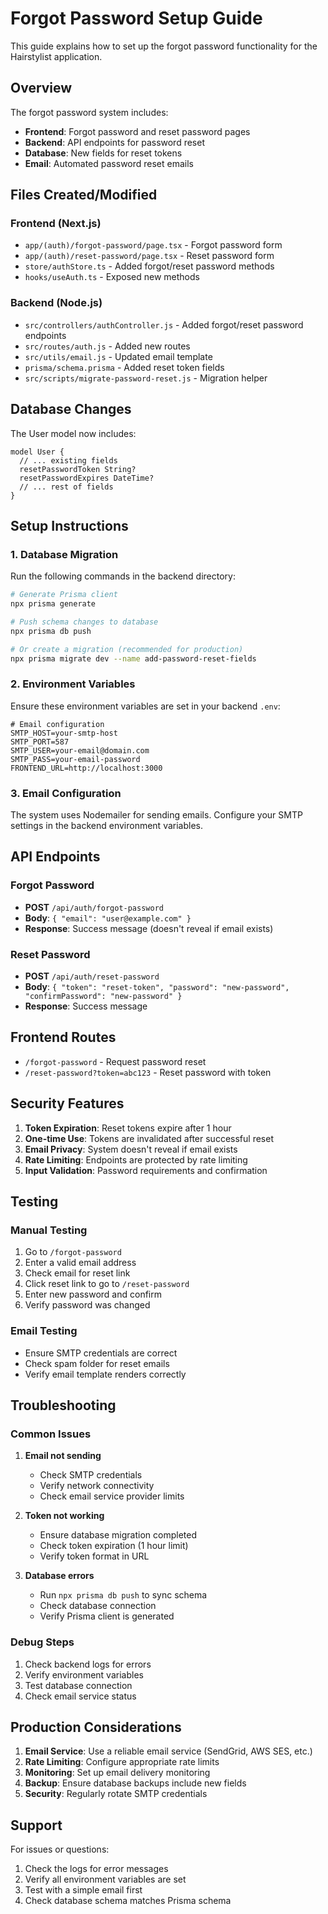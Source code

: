# Forgot Password Setup Guide

This guide explains how to set up the forgot password functionality for the Hairstylist application.

## Overview

The forgot password system includes:
- **Frontend**: Forgot password and reset password pages
- **Backend**: API endpoints for password reset
- **Database**: New fields for reset tokens
- **Email**: Automated password reset emails

## Files Created/Modified

### Frontend (Next.js)
- `app/(auth)/forgot-password/page.tsx` - Forgot password form
- `app/(auth)/reset-password/page.tsx` - Reset password form
- `store/authStore.ts` - Added forgot/reset password methods
- `hooks/useAuth.ts` - Exposed new methods

### Backend (Node.js)
- `src/controllers/authController.js` - Added forgot/reset password endpoints
- `src/routes/auth.js` - Added new routes
- `src/utils/email.js` - Updated email template
- `prisma/schema.prisma` - Added reset token fields
- `src/scripts/migrate-password-reset.js` - Migration helper

## Database Changes

The User model now includes:
```prisma
model User {
  // ... existing fields
  resetPasswordToken String?
  resetPasswordExpires DateTime?
  // ... rest of fields
}
```

## Setup Instructions

### 1. Database Migration

Run the following commands in the backend directory:

```bash
# Generate Prisma client
npx prisma generate

# Push schema changes to database
npx prisma db push

# Or create a migration (recommended for production)
npx prisma migrate dev --name add-password-reset-fields
```

### 2. Environment Variables

Ensure these environment variables are set in your backend `.env`:

```env
# Email configuration
SMTP_HOST=your-smtp-host
SMTP_PORT=587
SMTP_USER=your-email@domain.com
SMTP_PASS=your-email-password
FRONTEND_URL=http://localhost:3000
```

### 3. Email Configuration

The system uses Nodemailer for sending emails. Configure your SMTP settings in the backend environment variables.

## API Endpoints

### Forgot Password
- **POST** `/api/auth/forgot-password`
- **Body**: `{ "email": "user@example.com" }`
- **Response**: Success message (doesn't reveal if email exists)

### Reset Password
- **POST** `/api/auth/reset-password`
- **Body**: `{ "token": "reset-token", "password": "new-password", "confirmPassword": "new-password" }`
- **Response**: Success message

## Frontend Routes

- `/forgot-password` - Request password reset
- `/reset-password?token=abc123` - Reset password with token

## Security Features

1. **Token Expiration**: Reset tokens expire after 1 hour
2. **One-time Use**: Tokens are invalidated after successful reset
3. **Email Privacy**: System doesn't reveal if email exists
4. **Rate Limiting**: Endpoints are protected by rate limiting
5. **Input Validation**: Password requirements and confirmation

## Testing

### Manual Testing
1. Go to `/forgot-password`
2. Enter a valid email address
3. Check email for reset link
4. Click reset link to go to `/reset-password`
5. Enter new password and confirm
6. Verify password was changed

### Email Testing
- Ensure SMTP credentials are correct
- Check spam folder for reset emails
- Verify email template renders correctly

## Troubleshooting

### Common Issues

1. **Email not sending**
   - Check SMTP credentials
   - Verify network connectivity
   - Check email service provider limits

2. **Token not working**
   - Ensure database migration completed
   - Check token expiration (1 hour limit)
   - Verify token format in URL

3. **Database errors**
   - Run `npx prisma db push` to sync schema
   - Check database connection
   - Verify Prisma client is generated

### Debug Steps

1. Check backend logs for errors
2. Verify environment variables
3. Test database connection
4. Check email service status

## Production Considerations

1. **Email Service**: Use a reliable email service (SendGrid, AWS SES, etc.)
2. **Rate Limiting**: Configure appropriate rate limits
3. **Monitoring**: Set up email delivery monitoring
4. **Backup**: Ensure database backups include new fields
5. **Security**: Regularly rotate SMTP credentials

## Support

For issues or questions:
1. Check the logs for error messages
2. Verify all environment variables are set
3. Test with a simple email first
4. Check database schema matches Prisma schema
